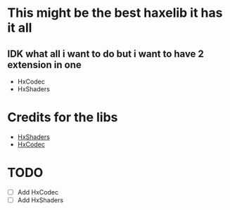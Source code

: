 # This might be the best haxelib it has it all
## IDK what all i want to do but i want to have 2 extension in one
- HxCodec
- HxShaders
# Credits for the libs
- [HxShaders](https://github.com/ItsyourboyJonnycat/HxShaders)
- [HxCodec](https://github.com/polybiusproxy/hxCodec)
# TODO
- [ ] Add HxCodec
- [ ] Add HxShaders
